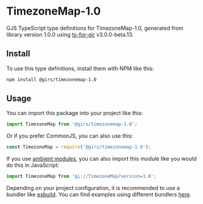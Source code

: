 
# TimezoneMap-1.0

GJS TypeScript type definitions for TimezoneMap-1.0, generated from library version 1.0.0 using [ts-for-gir](https://github.com/gjsify/ts-for-gjs) v3.0.0-beta.13.

## Install

To use this type definitions, install them with NPM like this:
```bash
npm install @girs/timezonemap-1.0
```

## Usage

You can import this package into your project like this:
```ts
import TimezoneMap from '@girs/timezonemap-1.0';
```

Or if you prefer CommonJS, you can also use this:
```ts
const TimezoneMap = require('@girs/timezonemap-1.0');
```

If you use [ambient modules](https://github.com/gjsify/ts-for-gir/tree/main/packages/cli#ambient-modules), you can also import this module like you would do this in JavaScript:

```ts
import TimezoneMap from 'gi://TimezoneMap?version=1.0';
```

Depending on your project configuration, it is recommended to use a bundler like [esbuild](https://esbuild.github.io/). You can find examples using different bundlers [here](https://github.com/gjsify/ts-for-gir/tree/main/examples).